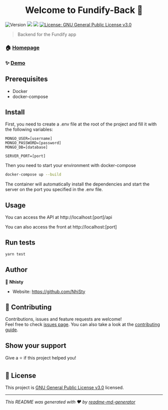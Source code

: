 <h1 align="center">Welcome to Fundify-Back 👋</h1>
<p>
  <img alt="Version" src="https://img.shields.io/badge/version-1.0.0-blue.svg?cacheSeconds=2592000" />
  <img src="https://img.shields.io/badge/node-%3E%3D12.0.0-blue.svg" />
  <img src="https://img.shields.io/badge/yarn-%3E%3D3.5.1-blue.svg" />
  <a href="https://choosealicense.com/licenses/gpl-3.0/" target="_blank">
    <img alt="License: GNU General Public License v3.0" src="https://img.shields.io/badge/License-GNU General Public License v3.0-yellow.svg" />
  </a>
</p>

> Backend for the Fundify app

### 🏠 [Homepage](https://github.com/NhiSty/Fundify-Back#readme)

### ✨ [Demo](https://test.com)

## Prerequisites

- Docker
- docker-compose

## Install

First, you need to create a .env file at the root of the project and fill it with the following variables:

```
MONGO_USER=[username]
MONGO_PASSWORD=[password]
MONGO_DB=[database]

SERVER_PORT=[port]
```

Then you need to start your environment with docker-compose

```sh
docker-compose up --build
```

The container will automatically install the dependencies and start the server on the port you specified in the .env file.

## Usage

You can access the API at http://localhost:[port]/api

You can also access the front at http://localhost:[port]

## Run tests

```sh
yarn test
```

## Author

👤 **Nhisty**

* Website: https://github.com/NhiSty

## 🤝 Contributing

Contributions, issues and feature requests are welcome!<br />Feel free to check [issues page](https://github.com/NhiSty/Fundify-Back/issues). You can also take a look at the [contributing guide](git@github.com:NhiSty/Fundify-Back/blob/master/CONTRIBUTING.md).

## Show your support

Give a ⭐️ if this project helped you!

## 📝 License

This project is [GNU General Public License v3.0](https://choosealicense.com/licenses/gpl-3.0/) licensed.

***
_This README was generated with ❤️ by [readme-md-generator](https://github.com/kefranabg/readme-md-generator)_